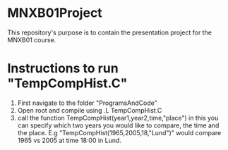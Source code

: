 # MNXB01Project
This repository's purpose is to contain the presentation project for the MNXB01 course.

# Instructions to run "TempCompHist.C"
1. First navigate to the folder "ProgramsAndCode"
2. Open root and compile using .L TempCompHist.C
3. call the function TempCompHist(year1,year2,time,"place") in this you can specify which two years you would like to compare, the time and the place.
E.g "TempCompHist(1965,2005,18,"Lund")" would compare 1965 vs 2005 at time 18:00 in Lund.
